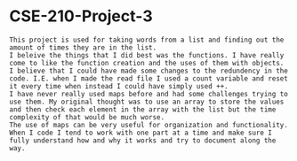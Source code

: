 # CSE-210-Project-3
	This project is used for taking words from a list and finding out the amount of times they are in the list. 
	I beleive the things that I did best was the functions. I have really come to like the function creation and the uses of them with objects.
 	I believe that I could have made some changes to the redundency in the code. I.E. when I made the read file I used a count variable and reset it every time when instead I could have simply used ++. 
	I have never really used maps before and had some challenges trying to use them. My original thought was to use an array to store the values and then check each element in the array with the list but the time complexity of that would be much worse. 
 	The use of maps can be very useful for organization and functionality.
	When I code I tend to work with one part at a time and make sure I fully understand how and why it works and try to document along the way. 
